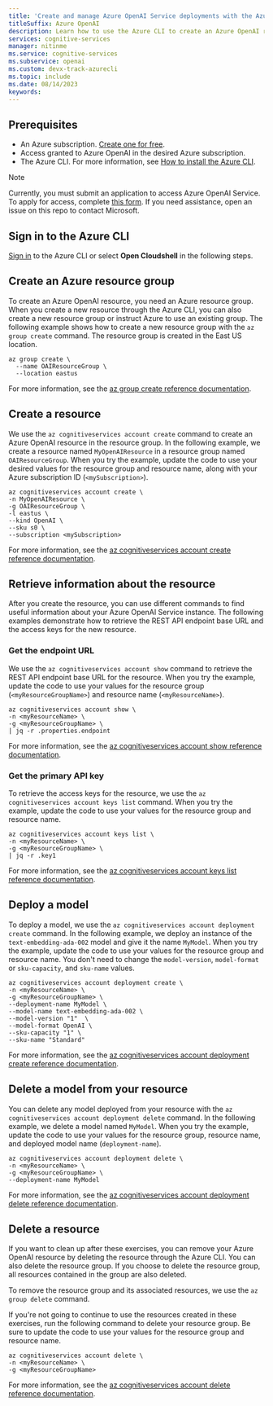```yaml
---
title: 'Create and manage Azure OpenAI Service deployments with the Azure CLI'
titleSuffix: Azure OpenAI
description: Learn how to use the Azure CLI to create an Azure OpenAI resource and manage deployments with the Azure OpenAI Service.
services: cognitive-services
manager: nitinme
ms.service: cognitive-services
ms.subservice: openai
ms.custom: devx-track-azurecli
ms.topic: include
ms.date: 08/14/2023
keywords:
---
```


## Prerequisites

- An Azure subscription. <a href="https://azure.microsoft.com/free/ai-services" target="_blank">Create one for free</a>.
- Access granted to Azure OpenAI in the desired Azure subscription.
- The Azure CLI. For more information, see [How to install the Azure CLI](/cli/azure/install-azure-cli).

> [!NOTE]
> Currently, you must submit an application to access Azure OpenAI Service. To apply for access, complete [this form](https://aka.ms/oai/access). If you need assistance, open an issue on this repo to contact Microsoft.

## Sign in to the Azure CLI

[Sign in](/cli/azure/authenticate-azure-cli) to the Azure CLI or select **Open Cloudshell** in the following steps.

## Create an Azure resource group

To create an Azure OpenAI resource, you need an Azure resource group. When you create a new resource through the Azure CLI, you can also create a new resource group or instruct Azure to use an existing group. The following example shows how to create a new resource group with the `az group create` command. The resource group is created in the East US location. 

```azurecli-interactive
az group create \
  --name OAIResourceGroup \
  --location eastus
```

For more information, see the [az group create reference documentation](/cli/azure/group?view=azure-cli-latest&preserve-view=true#az-group-create).

## Create a resource

We use the `az cognitiveservices account create` command to create an Azure OpenAI resource in the resource group. In the following example, we create a resource named `MyOpenAIResource` in a resource group named `OAIResourceGroup`. When you try the example, update the code to use your desired values for the resource group and resource name, along with your Azure subscription ID (`<mySubscription>`).

```azurecli-interactive
az cognitiveservices account create \
-n MyOpenAIResource \
-g OAIResourceGroup \
-l eastus \
--kind OpenAI \
--sku s0 \
--subscription <mySubscription>
```

For more information, see the [az cognitiveservices account create reference documentation](/cli/azure/cognitiveservices/account?view=azure-cli-latest&preserve-view=true#az-cognitiveservices-account-create).

## Retrieve information about the resource

After you create the resource, you can use different commands to find useful information about your Azure OpenAI Service instance. The following examples demonstrate how to retrieve the REST API endpoint base URL and the access keys for the new resource.

### Get the endpoint URL

We use the `az cognitiveservices account show` command to retrieve the REST API endpoint base URL for the resource. When you try the example, update the code to use your values for the resource group (`<myResourceGroupName>`) and resource name (`<myResourceName>`).

```azurecli-interactive
az cognitiveservices account show \
-n <myResourceName> \
-g <myResourceGroupName> \
| jq -r .properties.endpoint
```

For more information, see the [az cognitiveservices account show reference documentation](/cli/azure/cognitiveservices/account?view=azure-cli-latest&preserve-view=true#az-cognitiveservices-account-show).


### Get the primary API key

To retrieve the access keys for the resource, we use the `az cognitiveservices account keys list` command. When you try the example, update the code to use your values for the resource group and resource name.

```azurecli-interactive
az cognitiveservices account keys list \
-n <myResourceName> \
-g <myResourceGroupName> \
| jq -r .key1
```

For more information, see the [az cognitiveservices account keys list reference documentation](/cli/azure/cognitiveservices/account?view=azure-cli-latest&preserve-view=true#az-cognitiveservices-account-keys-list).

## Deploy a model

To deploy a model, we use the `az cognitiveservices account deployment create` command. In the following example, we deploy an instance of the `text-embedding-ada-002` model and give it the name `MyModel`. When you try the example, update the code to use your values for the resource group and resource name. You don't need to change the `model-version`, `model-format` or `sku-capacity`, and `sku-name` values. 

```azurecli-interactive
az cognitiveservices account deployment create \
-n <myResourceName> \
-g <myResourceGroupName> \
--deployment-name MyModel \
--model-name text-embedding-ada-002 \
--model-version "1"  \
--model-format OpenAI \
--sku-capacity "1" \
--sku-name "Standard"
```

For more information, see the [az cognitiveservices account deployment create reference documentation](/cli/azure/cognitiveservices/account/deployment?view=azure-cli-latest&preserve-view=true#az-cognitiveservices-account-deployment-create).

## Delete a model from your resource

You can delete any model deployed from your resource with the `az cognitiveservices account deployment delete` command. In the following example, we delete a model named `MyModel`. When you try the example, update the code to use your values for the resource group, resource name, and deployed model name (`deployment-name`). 

```azurecli-interactive
az cognitiveservices account deployment delete \
-n <myResourceName> \
-g <myResourceGroupName> \
--deployment-name MyModel
```

For more information, see the [az cognitiveservices account deployment delete reference documentation](/cli/azure/cognitiveservices/account/deployment?view=azure-cli-latest&preserve-view=true#az-cognitiveservices-account-deployment-delete).

## Delete a resource

If you want to clean up after these exercises, you can remove your Azure OpenAI resource by deleting the resource through the Azure CLI. You can also delete the resource group. If you choose to delete the resource group, all resources contained in the group are also deleted.

To remove the resource group and its associated resources, we use the `az group delete` command.

If you're not going to continue to use the resources created in these exercises, run the following command to delete your resource group. Be sure to update the code to use your values for the resource group and resource name.

```azurecli-interactive
az cognitiveservices account delete \
-n <myResourceName> \
-g <myResourceGroupName>
```

For more information, see the [az cognitiveservices account delete reference documentation](/cli/azure/cognitiveservices/account/deployment?view=azure-cli-latest&preserve-view=true#az-cognitiveservices-account-delete).
